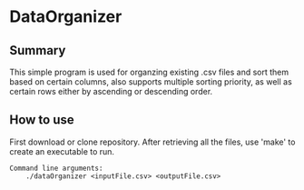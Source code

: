 # DataOrganizer


## Summary
This simple program is used for organzing existing .csv files and sort them based on certain columns, also supports multiple sorting priority, as well as certain rows either by ascending or descending order. 

## How to use
First download or clone repository. After retrieving all the files, use 'make' to create an executable to run. 

    Command line arguments:
        ./dataOrganizer <inputFile.csv> <outputFile.csv>
        
